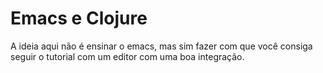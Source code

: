 # Emacs e Clojure

A ideia aqui não é ensinar o emacs, mas sim fazer com que você consiga seguir o tutorial com um editor com 
uma boa integração.

